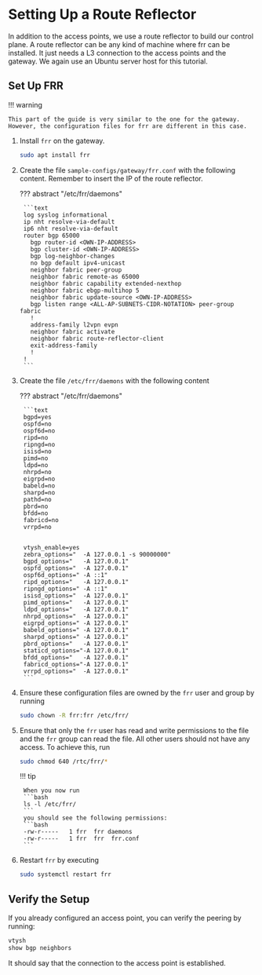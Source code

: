 # Setting Up a Route Reflector

In addition to the access points, we use a route reflector to build our control plane. A route reflector can be any kind of machine where frr can be installed. It just needs a L3 connection to the access points and the gateway. We again use an Ubuntu server host for this tutorial.

## Set Up FRR

!!! warning

    This part of the guide is very similar to the one for the gateway. However, the configuration files for frr are different in this case.

1. Install `frr` on the gateway.

    ```bash
    sudo apt install frr
    ```

2. Create the file `sample-configs/gateway/frr.conf` with the following content. Remember to insert the IP of the route reflector.

    ??? abstract "/etc/frr/daemons"

        ```text
        log syslog informational
        ip nht resolve-via-default
        ip6 nht resolve-via-default
        router bgp 65000
          bgp router-id <OWN-IP-ADDRESS>
          bgp cluster-id <OWN-IP-ADDRESS>
          bgp log-neighbor-changes
          no bgp default ipv4-unicast
          neighbor fabric peer-group
          neighbor fabric remote-as 65000
          neighbor fabric capability extended-nexthop
          neighbor fabric ebgp-multihop 5
          neighbor fabric update-source <OWN-IP-ADDRESS>
          bgp listen range <ALL-AP-SUBNETS-CIDR-NOTATION> peer-group fabric
          !
          address-family l2vpn evpn
          neighbor fabric activate
          neighbor fabric route-reflector-client
          exit-address-family
          !
        !
        ```

3. Create the file `/etc/frr/daemons` with the following content

    ??? abstract "/etc/frr/daemons"

        ```text
        bgpd=yes
        ospfd=no
        ospf6d=no
        ripd=no
        ripngd=no
        isisd=no
        pimd=no
        ldpd=no
        nhrpd=no
        eigrpd=no
        babeld=no
        sharpd=no
        pathd=no
        pbrd=no
        bfdd=no
        fabricd=no
        vrrpd=no


        vtysh_enable=yes
        zebra_options="  -A 127.0.0.1 -s 90000000"
        bgpd_options="   -A 127.0.0.1"
        ospfd_options="  -A 127.0.0.1"
        ospf6d_options=" -A ::1"
        ripd_options="   -A 127.0.0.1"
        ripngd_options=" -A ::1"
        isisd_options="  -A 127.0.0.1"
        pimd_options="   -A 127.0.0.1"
        ldpd_options="   -A 127.0.0.1"
        nhrpd_options="  -A 127.0.0.1"
        eigrpd_options=" -A 127.0.0.1"
        babeld_options=" -A 127.0.0.1"
        sharpd_options=" -A 127.0.0.1"
        pbrd_options="   -A 127.0.0.1"
        staticd_options="-A 127.0.0.1"
        bfdd_options="   -A 127.0.0.1"
        fabricd_options="-A 127.0.0.1"
        vrrpd_options="  -A 127.0.0.1"
        ```

1. Ensure these configuration files are owned by the `frr` user and group by running

    ```bash
    sudo chown -R frr:frr /etc/frr/
    ```

1. Ensure that only the `frr` user has read and write permissions to the file and the `frr` group can read the file. All other users should not have any access. To achieve this, run

    ```bash
    sudo chmod 640 /rtc/frr/*
    ```

    !!! tip

        When you now run
        ```bash
        ls -l /etc/frr/
        ```
        you should see the following permissions:
        ```bash
        -rw-r-----   1 frr  frr daemons
        -rw-r-----   1 frr  frr  frr.conf
        ```

1. Restart `frr` by executing

    ```bash
    sudo systemctl restart frr
    ```

## Verify the Setup

If you already configured an access point, you can verify the peering by running:

```bash
vtysh
show bgp neighbors
```

It should say that the connection to the access point is established.
